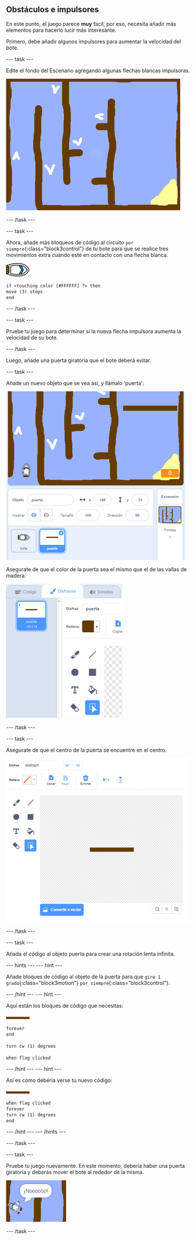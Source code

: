 ## Obstáculos e impulsores

En este punto, el juego parece **muy** facil, por eso, necesita añadir más elementos para hacerlo lucir más interesante.

Primero, debe añadir algunos impulsores para aumentar la velocidad del bote.

--- task ---

Edite el fondo del Escenario agregando algunas flechas blancas impulsoras.

![captura de pantalla](images/boat-boost.png)

--- /task ---

--- task ---

Ahora, añade más bloqueos de código al circuito `por siempre`{:class="block3control"} de tu bote para que se realice tres movimientos extra cuando esté en contacto con una flecha blanca.

![objeto-bote](images/boat_resize.png)

```blocks3
if <touching color [#FFFFFF] ?> then
move (3) steps
end
```

--- /task ---

--- task ---

Pruebe tu juego para determinar si la nueva flecha impulsora aumenta la velocidad de su bote.

--- /task ---

Luego, añade una puerta giratoria que el bote deberá evitar.

--- task ---

Añade un nuevo objeto que se vea así, y llámalo 'puerta':

![captura de pantalla](images/boat-gate.png)

Asegurate de que el color de la puerta sea el mismo que el de las vallas de madera.

![captura de pantalla](images/brown-hsv.png)

--- /task ---

--- task ---

Asegurate de que el centro de la puerta se encuentre en el centro.

![captura de pantalla](images/boat-center.png)

--- /task ---

--- task ---

Añada el código al objeto puerta para crear una rotación lenta infinita.

--- hints --- --- hint ---

Añade bloques de código al objeto de la puerta para que `gire 1 grado`{:class="block3motion"} `por siempre`{:class="block3control"}.

--- /hint --- --- hint ---

Aquí están los bloques de código que necesitas:

![puerta](images/gate.png)

```blocks3
forever
end

turn cw (1) degrees

when flag clicked
```

--- /hint --- --- hint ---

Así es como debería verse tu nuevo código:

![puerta](images/gate.png)

```blocks3
when flag clicked
forever
turn cw (1) degrees
end
```

--- /hint --- --- /hints ---

--- /task ---

--- task ---

Pruebe tu juego nuevamente. En este momento, debería haber una puerta giratoria y deberás mover el bote al rededor de la misma.

![captura de pantalla](images/boat-gate-test.png)

--- /task ---